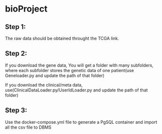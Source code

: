 # bioProject

## Step 1: 

The raw data should be obtained throught the TCGA link.

## Step 2: 

If you download the gene data, You will get a folder with many subfolders, where each subfolder stores the genetic data of one patient(use Geneloader.py and update the path of that folder)

If you download the clinical/meta data, use(ClinicalDataLoader.py/UserIdLoader.py and update the path of that folder)

## Step 3: 

Use the docker-compose.yml file to generate a PgSQL container and import all the csv file to DBMS